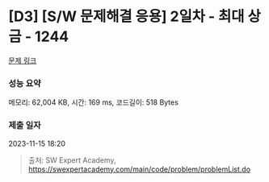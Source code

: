 # [D3] [S/W 문제해결 응용] 2일차 - 최대 상금 - 1244 

[문제 링크](https://swexpertacademy.com/main/code/problem/problemDetail.do?contestProbId=AV15Khn6AN0CFAYD) 

### 성능 요약

메모리: 62,004 KB, 시간: 169 ms, 코드길이: 518 Bytes

### 제출 일자

2023-11-15 18:20



> 출처: SW Expert Academy, https://swexpertacademy.com/main/code/problem/problemList.do